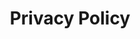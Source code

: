---
layout: redirect
title: Privacy Policy
redirect: https://wearescp.zendesk.com/hc/en-us/sections/360011008371-Privacy-Policy-
---